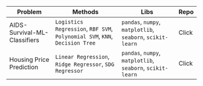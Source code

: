 | **Problem**                                                             | **Methods**                                                             | **Libs**                                       | **Repo** |
|-------------------------------------------------------------------------|-------------------------------------------------------------------------|------------------------------------------------|---------|
| AIDS-Survival-ML-Classifiers                                            | `Logistics Regression`, `RBF SVM`, `Polynomial SVM`, `KNN`, `Decision Tree` | `pandas`, `numpy`, `matplotlib`, `seaborn`, `scikit-learn` | Click   |
| Housing Price Prediction                                                | `Linear Regression`, `Ridge Regressor`, `SDG Regressor`                  | `pandas`, `numpy`, `matplotlib`, `seaborn`, `scikit-learn` | Click   |
